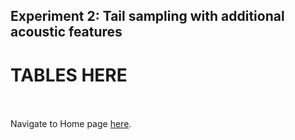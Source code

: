 <!-- exp 2 -->

## Experiment 2: Tail sampling with additional acoustic features

# TABLES HERE


<br><br>
Navigate to Home page [here](https://d-byrne1.github.io/mscproject/index.html).
